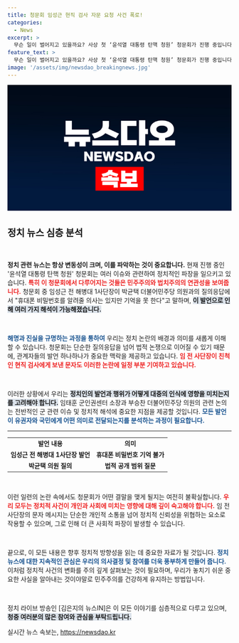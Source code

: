 ```yaml
---
title: 청문회 임성근 현직 검사 자문 요청 사건 폭로!
categories:
  - News
excerpt: >
  무슨 일이 벌어지고 있을까요? 사상 첫 ‘윤석열 대통령 탄핵 청원’ 청문회가 진행 중입니다. 임성근 전 해병대 1사단장의 치명적 문자와 탄핵 진실, 지금 확인하세요!
feature_text: >
  무슨 일이 벌어지고 있을까요? 사상 첫 ‘윤석열 대통령 탄핵 청원’ 청문회가 진행 중입니다. 임성근 전 해병대 1사단장의 치명적 문자와 탄핵 진실, 지금 확인하세요!
image: '/assets/img/newsdao_breakingnews.jpg'
---
```


<p><img src="/assets/img/newsdao_breakingnews.jpg" alt="koreaapp 속보" /></p>

<h2 data-ke-size="size26">정치 뉴스 심층 분석</h2>

<p data-ke-size="size16">&nbsp;</p>

<p><strong>정치 관련 뉴스는 항상 변동성이 크며, 이를 파악하는 것이 중요합니다.</strong> 현재 진행 중인 '윤석열 대통령 탄핵 청원' 청문회는 여러 이슈와 관련하여 정치적인 파장을 일으키고 있습니다. <b><span style="color: #ee2323;">특히 이 청문회에서 다루어지는 것들은 민주주의와 법치주의의 연관성을 보여줍니다.</span></b> 청문회 중 임성근 전 해병대 1사단장이 박균택 더불어민주당 의원과의 질의응답에서 "휴대폰 비밀번호를 알려줄 의사는 있지만 기억을 못 한다"고 말하며, <b><span style="background-color: #21538527;">이 발언으로 인해 여러 가지 해석이 가능해졌습니다.</span></b></p>

<p data-ke-size="size16">&nbsp;</p>

<p><b><span style="color: #1a5490;">해명과 진실을 규명하는 과정을 통하여</span></b> 우리는 정치 논란의 배경과 의미를 새롭게 이해할 수 있습니다. 청문회는 단순한 질의응답을 넘어 법적 논쟁으로 이어질 수 있기 때문에, 관계자들의 발언 하나하나가 중요한 맥락을 제공하고 있습니다. <span style="color: #ee2323;"><b>임 전 사단장이 친척인 현직 검사에게 보낸 문자도 이러한 논란에 일정 부분 기여하고 있습니다.</b></span></p>

<p data-ke-size="size16">&nbsp;</p>

<p>이러한 상황에서 우리는 <b><span style="background-color: #21538527;">정치인의 발언과 행위가 어떻게 대중의 인식에 영향을 미치는지를 고려해야 합니다.</span></b> 임태훈 군인권센터 소장과 부승찬 더불어민주당 의원의 관련 논의는 전반적인 군 관련 이슈 및 정치적 해석에 중요한 지점을 제공할 것입니다. <b><span style="color: #1a5490;">모든 발언이 유권자와 국민에게 어떤 의미로 전달되는지를 분석하는 과정이 필요합니다.</span></b></p>

<hr>

<table style="border-collapse:collapse; width:100%;">
<tr>
<td style="text-align: center; height: 17px;"><b>발언 내용</b></td>
<td style="text-align: center; height: 17px;"><b>의미</b></td>
</tr>
<tr>
<td style="text-align: center; height: 17px;"><b>임성근 전 해병대 1사단장 발언</b></td>
<td style="text-align: center; height: 17px;"><b>휴대폰 비밀번호 기억 불가</b></td>
</tr>
<tr>
<td style="text-align: center; height: 17px;"><b>박균택 의원 질의</b></td>
<td style="text-align: center; height: 17px;"><b>법적 공개 범위 질문</b></td>
</tr>
</table>

<p data-ke-size="size16">&nbsp;</p>

<p>이런 일련의 논란 속에서도 청문회가 어떤 결말을 맺게 될지는 여전히 불확실합니다. <b><span style="color: #ee2323;">우리 모두는 정치적 사건이 개인과 사회에 미치는 영향에 대해 깊이 숙고해야 합니다.</span></b> 임 전 사단장의 문자 메시지는 단순한 개인적 소통을 넘어 정치적 신뢰성을 위협하는 요소로 작용할 수 있으며, 그로 인해 더 큰 사회적 파장이 발생할 수 있습니다.</p>

<p data-ke-size="size16">&nbsp;</p>

<p>끝으로, 이 모든 내용은 향후 정치적 방향성을 읽는 데 중요한 자료가 될 것입니다. <b><span style="color: #1a5490;">정치 뉴스에 대한 지속적인 관심은 우리의 의사결정 및 참여를 더욱 풍부하게 만들어 줍니다.</span></b> 이처럼 정치적 사건의 변화를 주의 깊게 살펴보는 것이 필요하며, 우리가 놓치기 쉬운 중요한 사실을 알아내는 것이야말로 민주주의를 건강하게 유지하는 방법입니다.</p>

<p data-ke-size="size16">&nbsp;</p>

<p>정치 라이브 방송인 [김은지의 뉴스IN]은 이 모든 이야기를 심층적으로 다루고 있으며, <b><span style="background-color: #21538527;">청중 여러분의 많은 참여와 관심을 부탁드립니다.</span></b></p>
실시간 뉴스 속보는, <a href="https://newsdao.kr" rel="dofollow">https://newsdao.kr</a>



